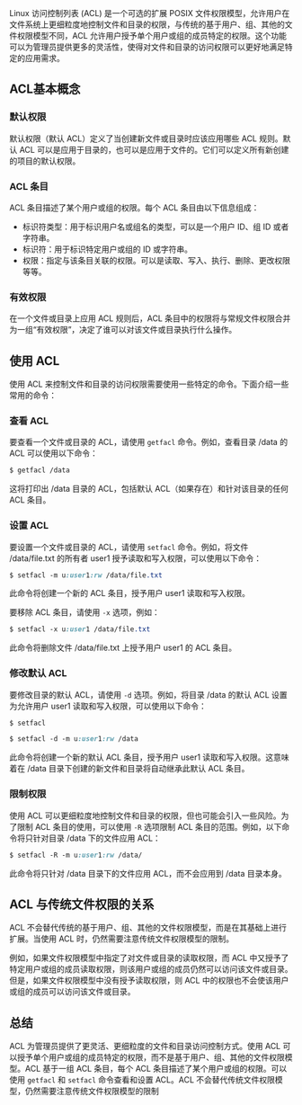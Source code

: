 




Linux 访问控制列表 (ACL) 是一个可选的扩展 POSIX 文件权限模型，允许用户在文件系统上更细粒度地控制文件和目录的权限，与传统的基于用户、组、其他的文件权限模型不同，ACL 允许用户授予单个用户或组的成员特定的权限。这个功能可以为管理员提供更多的灵活性，使得对文件和目录的访问权限可以更好地满足特定的应用需求。

## ACL基本概念

### 默认权限

默认权限（默认 ACL）定义了当创建新文件或目录时应该应用哪些 ACL 规则。默认 ACL 可以是应用于目录的，也可以是应用于文件的。它们可以定义所有新创建的项目的默认权限。

### ACL 条目

ACL 条目描述了某个用户或组的权限。每个 ACL 条目由以下信息组成：

- 标识符类型：用于标识用户名或组名的类型，可以是一个用户 ID、组 ID 或者字符串。
- 标识符：用于标识特定用户或组的 ID 或字符串。
- 权限：指定与该条目关联的权限。可以是读取、写入、执行、删除、更改权限等等。

### 有效权限

在一个文件或目录上应用 ACL 规则后，ACL 条目中的权限将与常规文件权限合并为一组“有效权限”，决定了谁可以对该文件或目录执行什么操作。

## 使用 ACL

使用 ACL 来控制文件和目录的访问权限需要使用一些特定的命令。下面介绍一些常用的命令：

### 查看 ACL

要查看一个文件或目录的 ACL，请使用 `getfacl` 命令。例如，查看目录 /data 的 ACL 可以使用以下命令：

```css
$ getfacl /data
```

这将打印出 /data 目录的 ACL，包括默认 ACL（如果存在）和针对该目录的任何 ACL 条目。

### 设置 ACL

要设置一个文件或目录的 ACL，请使用 `setfacl` 命令。例如，将文件 /data/file.txt 的所有者 user1 授予读取和写入权限，可以使用以下命令：

```css
$ setfacl -m u:user1:rw /data/file.txt
```

此命令将创建一个新的 ACL 条目，授予用户 user1 读取和写入权限。

要移除 ACL 条目，请使用 `-x` 选项，例如：

```css
$ setfacl -x u:user1 /data/file.txt
```

此命令将删除文件 /data/file.txt 上授予用户 user1 的 ACL 条目。

### 修改默认 ACL

要修改目录的默认 ACL，请使用 `-d` 选项。例如，将目录 /data 的默认 ACL 设置为允许用户 user1 读取和写入权限，可以使用以下命令：

```css
$ setfacl
```

```css
$ setfacl -d -m u:user1:rw /data
```

此命令将创建一个新的默认 ACL 条目，授予用户 user1 读取和写入权限。这意味着在 /data 目录下创建的新文件和目录将自动继承此默认 ACL 条目。

### 限制权限

使用 ACL 可以更细粒度地控制文件和目录的权限，但也可能会引入一些风险。为了限制 ACL 条目的使用，可以使用 `-R` 选项限制 ACL 条目的范围。例如，以下命令将只针对目录 /data 下的文件应用 ACL：

```css
$ setfacl -R -m u:user1:rw /data/
```

此命令将只针对 /data 目录下的文件应用 ACL，而不会应用到 /data 目录本身。

## ACL 与传统文件权限的关系

ACL 不会替代传统的基于用户、组、其他的文件权限模型，而是在其基础上进行扩展。当使用 ACL 时，仍然需要注意传统文件权限模型的限制。

例如，如果文件权限模型中指定了对文件或目录的读取权限，而 ACL 中又授予了特定用户或组的成员读取权限，则该用户或组的成员仍然可以访问该文件或目录。但是，如果文件权限模型中没有授予读取权限，则 ACL 中的权限也不会使该用户或组的成员可以访问该文件或目录。

## 总结

ACL 为管理员提供了更灵活、更细粒度的文件和目录访问控制方式。使用 ACL 可以授予单个用户或组的成员特定的权限，而不是基于用户、组、其他的文件权限模型。ACL 基于一组 ACL 条目，每个 ACL 条目描述了某个用户或组的权限。可以使用 `getfacl` 和 `setfacl` 命令查看和设置 ACL。ACL 不会替代传统文件权限模型，仍然需要注意传统文件权限模型的限制

